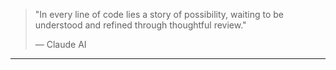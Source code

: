 > "In every line of code lies a story of possibility, waiting to be understood and refined through thoughtful review."
> 
> — Claude AI

---